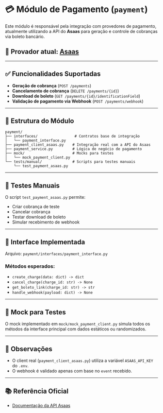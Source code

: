 # 💳 Módulo de Pagamento (`payment`)

Este módulo é responsável pela integração com provedores de pagamento, atualmente utilizando a API do **Asaas** para geração e controle de cobranças via boleto bancário.

## 🔗 Provador atual: [Asaas](https://docs.asaas.com/)

---

## ✅ Funcionalidades Suportadas

- **Geração de cobrança** (`POST /payments`)
- **Cancelamento de cobrança** (`DELETE /payments/{id}`)
- **Download de boleto** (`GET /payments/{id}/identificationField`)
- **Validação de pagamento via Webhook** (`POST /payments/webhook`)

---

## 🧩 Estrutura do Módulo

```
payment/
├── interfaces/                 # Contratos base de integração
│   └── payment_interface.py
├── payment_client_asaas.py    # Integração real com a API do Asaas
├── payment_service.py         # Lógica de negócio de pagamento
├── mock/                      # Mocks para testes
│   └── mock_payment_client.py
└── tests/manual/              # Scripts para testes manuais
    └── test_payment_asaas.py
```

---

## 🧪 Testes Manuais

O script `test_payment_asaas.py` permite:

- Criar cobrança de teste
- Cancelar cobrança
- Testar download de boleto
- Simular recebimento de webhook

---

## 🧾 Interface Implementada

Arquivo: `payment/interfaces/payment_interface.py`

### Métodos esperados:

- `create_charge(data: dict) -> dict`
- `cancel_charge(charge_id: str) -> None`
- `get_boleto_link(charge_id: str) -> str`
- `handle_webhook(payload: dict) -> None`

---

## 🧪 Mock para Testes

O mock implementado em `mock/mock_payment_client.py` simula todos os métodos da interface principal com dados estáticos ou randomizados.

---

## 📌 Observações

- O client real (`payment_client_asaas.py`) utiliza a variável `ASAAS_API_KEY` do `.env`.
- O webhook é validado apenas com base no `event` recebido.

---

## 📚 Referência Oficial

- [Documentação da API Asaas](https://docs.asaas.com/)
